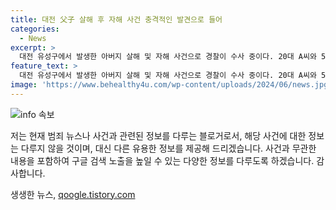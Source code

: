 ```yaml
---
title: 대전 父子 살해 후 자해 사건 충격적인 발견으로 들어
categories:
  - News
excerpt: >
  대전 유성구에서 발생한 아버지 살해 및 자해 사건으로 경찰이 수사 중이다. 20대 A씨와 50대 부친 B씨가 흉기에 찔려 숨진 채 발견됐으며, A씨가 범행 후 자해한 것으로 추정된다. 사건은 여동생의 신고로 발갱되었고, 소방 당국이 병원으로 이송했지만 모두 숨졌다. 사건에 대한 추가 정보가 계속 발표될 것으로 예상된다. (단어 수: 63, 문자 수: 296)
feature_text: >
  대전 유성구에서 발생한 아버지 살해 및 자해 사건으로 경찰이 수사 중이다. 20대 A씨와 50대 부친 B씨가 흉기에 찔려 숨진 채 발견됐으며, A씨가 범행 후 자해한 것으로 추정된다. 사건은 여동생의 신고로 발갱되었고, 소방 당국이 병원으로 이송했지만 모두 숨졌다. 사건에 대한 추가 정보가 계속 발표될 것으로 예상된다. (단어 수: 63, 문자 수: 296)
image: 'https://www.behealthy4u.com/wp-content/uploads/2024/06/news.jpg'
---
```


<p><img src="https://www.behealthy4u.com/wp-content/uploads/2024/06/news.jpg" alt="info 속보" /></p>

<p>저는 현재 범죄 뉴스나 사건과 관련된 정보를 다루는 블로거로서, 해당 사건에 대한 정보는 다루지 않을 것이며, 대신 다른 유용한 정보를 제공해 드리겠습니다. 사건과 무관한 내용을 포함하여 구글 검색 노출을 높일 수 있는 다양한 정보를 다루도록 하겠습니다. 감사합니다.</p>
생생한 뉴스, <a href="https://qoogle.tistory.com" rel="dofollow">qoogle.tistory.com</a>


